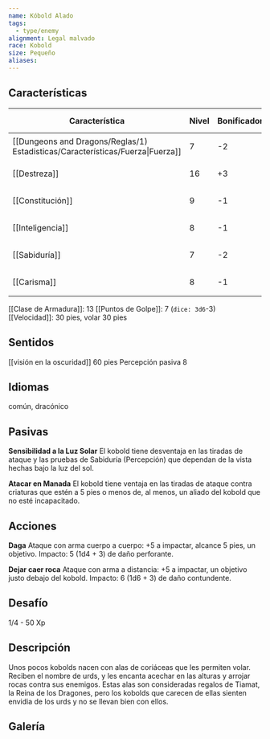 ```yaml
---
name: Kóbold Alado
tags:
  - type/enemy
alignment: Legal malvado
race: Kobold
size: Pequeño
aliases:
---
```


## Características

| Característica                                                                 | Nivel | Bonificador | Lanzar dado      |
| ------------------------------------------------------------------------------ | ----- | ----------- | ---------------- |
| [[Dungeons and Dragons/Reglas/1) Estadisticas/Características/Fuerza\|Fuerza]] | 7     | -2          | `dice: 1d20 + 0` |
| [[Destreza]]                                                                   | 16    | +3          | `dice: 1d20 + 0` |
| [[Constitución]]                                                               | 9     | -1          | `dice: 1d20 + 0` |
| [[Inteligencia]]                                                               | 8     | -1          | `dice: 1d20 + 0` |
| [[Sabiduría]]                                                                  | 7     | -2          | `dice: 1d20 + 0` |
| [[Carisma]]                                                                    | 8     | -1          | `dice: 1d20 + 0` |

[[Clase de Armadura]]: 13
[[Puntos de Golpe]]: 7 (`dice: 3d6`-3)
[[Velocidad]]: 30 pies, volar 30 pies

## Sentidos

[[visión en la oscuridad]] 60 pies
Percepción pasiva 8

## Idiomas

común, dracónico

## Pasivas

**Sensibilidad a la Luz Solar**
El kobold tiene desventaja en las tiradas de ataque y las pruebas de Sabiduría (Percepción) que dependan de la vista hechas bajo la luz del sol.

**Atacar en Manada**
El kobold tiene ventaja en las tiradas de ataque contra criaturas que estén a 5 pies o menos de, al menos, un aliado del kobold que no esté incapacitado.

## Acciones

**Daga**
Ataque con arma cuerpo a cuerpo: +5 a impactar, alcance 5 pies, un objetivo. 
Impacto: 5 (1d4 + 3) de daño perforante.

**Dejar caer roca**
Ataque con arma a distancia: +5 a impactar, un objetivo justo debajo del kobold. 
Impacto: 6 (1d6 + 3) de daño contundente.

## Desafío

1/4 - 50 Xp

## Descripción

Unos pocos kobolds nacen con alas de coriáceas que les permiten volar. Reciben el nombre de urds, y les encanta acechar en las alturas y arrojar rocas contra sus enemigos.
Estas alas son consideradas regalos de Tiamat, la Reina de los Dragones, pero los kobolds que carecen de ellas sienten envidia de los urds y no se llevan bien con ellos.

## Galería


